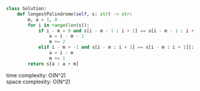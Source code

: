 ```python
class Solution:
    def longestPalindrome(self, s: str) -> str:
        m, a = 1, 0
        for i in range(len(s)):
        	if i - m > 0 and s[i - m - 1 : i + 1] == s[i - m - 1 : i + 1][::-1]:
        		a = i - m - 1
        		m += 2
        	elif i - m > -1 and s[i - m : i + 1] == s[i - m : i + 1][::-1]:
        		a = i - m
        		m += 1
        return s[a : a + m]
```

time complexity: O(N^2)     
space complexity: O(N^2)